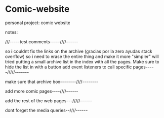 # Comic-website
personal project: comic website


notes: 

///-----test comments-----////------

so i couldnt fix the links on the archive (gracias por la zero ayudas stack overflow) so i need to erase the entire thing and make it more "simpler" will tried putting a small archive list in the index with all the pages. Make sure to hide the list in with a button
add event listeners to call specific pages-----/////-------

make sure that archive box--------////--------

add more comic pages----////------

add the rest of the web pages---/////------

dont forget the media queries--////------

